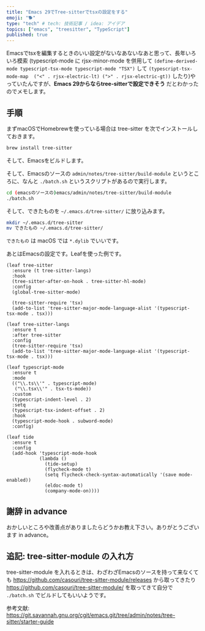 ```yaml
---
title: "Emacs 29でTree-sitterでtsxの設定をする"
emoji: "🐕"
type: "tech" # tech: 技術記事 / idea: アイデア
topics: ["emacs", "treesitter", "TypeScript"]
published: true
---
```

Emacsでtsxを編集するときのいい設定がないなあないなあと思って、長年いろいろ模索 (typescript-mode に rjsx-minor-mode を併用して `(define-derived-mode typescript-tsx-mode typescript-mode "TSX")` して `(typescript-tsx-mode-map  ("<" . rjsx-electric-lt) (">" . rjsx-electric-gt))` したり)やっていたんですが、**Emacs 29からならtree-sitterで設定できそう** だとわかったのでメモします。


## 手順

まずmacOSでHomebrewを使っている場合は tree-sitter を次でインストールしておきます。

```sh
brew install tree-sitter
```

そして、Emacsをビルドします。

そして、Emacsのソースの `admin/notes/tree-sitter/build-module` というところに、なんと `./batch.sh` というスクリプトがあるので実行します。

```sh
cd (emacsのソースの)emacs/admin/notes/tree-sitter/build-module
./batch.sh
```

そして、できたものを `~/.emacs.d/tree-sitter/` に放り込みます。

```sh
mkdir ~/.emacs.d/tree-sitter
mv できたもの ~/.emacs.d/tree-sitter/
```

`できたもの` は macOS では `*.dylib` でいいです。


あとはEmacsの設定です。Leafを使った例です。

```emacs-lisp
(leaf tree-sitter
  :ensure (t tree-sitter-langs)
  :hook
  (tree-sitter-after-on-hook . tree-sitter-hl-mode)
  :config
  (global-tree-sitter-mode)

  (tree-sitter-require 'tsx)
  (add-to-list 'tree-sitter-major-mode-language-alist '(typescript-tsx-mode . tsx)))

(leaf tree-sitter-langs
  :ensure t
  :after tree-sitter
  :config
  (tree-sitter-require 'tsx)
  (add-to-list 'tree-sitter-major-mode-language-alist '(typescript-tsx-mode . tsx)))
  
(leaf typescript-mode
  :ensure t
  :mode 
  (("\\.ts\\'" . typescript-mode)
   ("\\.tsx\\'" . tsx-ts-mode))
  :custom
  (typescript-indent-level . 2)
  :setq 
  (typescript-tsx-indent-offset . 2)
  :hook
  (typescript-mode-hook . subword-mode)
  :config)

(leaf tide
  :ensure t
  :config
  (add-hook 'typescript-mode-hook
            (lambda ()
              (tide-setup)
              (flycheck-mode t)
              (setq flycheck-check-syntax-automatically '(save mode-enabled))
              (eldoc-mode t)
              (company-mode-on))))

```

## 謝辞 in advance

おかしいところや改善点がありましたらどうかお教え下さい。ありがとうございます in advance。


## 追記: tree-sitter-module の入れ方

tree-sitter-module を入れるときは、わざわざEmacsのソースを持って来なくても https://github.com/casouri/tree-sitter-module/releases から取ってきたり https://github.com/casouri/tree-sitter-module/ を取ってきて自分で `./batch.sh` でビルドしてもいいようです。

参考文献: https://git.savannah.gnu.org/cgit/emacs.git/tree/admin/notes/tree-sitter/starter-guide
